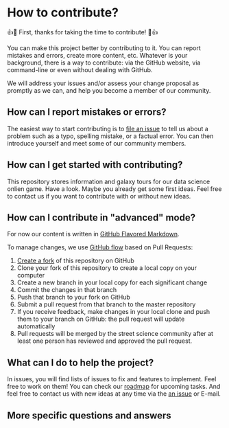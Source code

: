 # How to contribute?

:+1::tada: First, thanks for taking the time to contribute! :tada::+1:

You can make this project better by contributing to it. You can report mistakes
and errors, create more content, etc. Whatever is your background, there is a
way to contribute: via the GitHub website, via command-line or even without
dealing with GitHub.

We will address your issues and/or assess your change proposal as promptly as we
can, and help you become a member of our community.

## How can I report mistakes or errors?

The easiest way to start contributing is to [file an issue](issues/new) to tell
us about a problem such as a typo, spelling mistake, or a factual error. You can
then introduce yourself and meet some of our community members.

## How can I get started with contributing?

This repository stores information and galaxy tours for our data science onlien game. Have a look. Maybe you already get some first ideas. Feel free to contact us if you want to contribute with or without new ideas. 

## How can I contribute in "advanced" mode?

For now our content is written in
[GitHub Flavored Markdown](https://guides.github.com/features/mastering-markdown/).

To manage changes, we use
[GitHub flow](https://guides.github.com/introduction/flow/) based on Pull
Requests:

1. [Create a fork](https://help.github.com/articles/fork-a-repo/) of this
   repository on GitHub
2. Clone your fork of this repository to create a local copy on your computer
3. Create a new branch in your local copy for each significant change
4. Commit the changes in that branch
5. Push that branch to your fork on GitHub
6. Submit a pull request from that branch to the master repository
7. If you receive feedback, make changes in your local clone and push them to
   your branch on GitHub: the pull request will update automatically
8. Pull requests will be merged by the street science community after at least one
   person has reviewed and approved the pull request.

## What can I do to help the project?

In issues, you will find lists of issues to fix and features to implement. Feel
free to work on them! You can check our [roadmap](../../issues/1) for upcoming tasks.
And feel free to contact us with new ideas at any time via the [an issue](issues/new) or E-mail.

## More specific questions and answers


